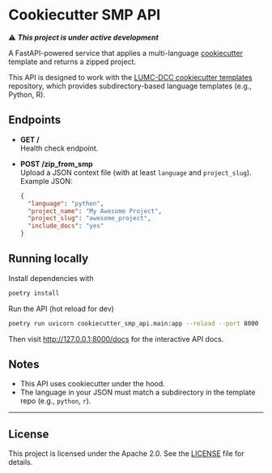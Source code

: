 # Cookiecutter SMP API

⚠️ ***This project is under active development***


A FastAPI-powered service that applies a multi-language 
[cookiecutter](https://cookiecutter.readthedocs.io/) 
template and returns a zipped project.

This API is designed to work with the 
[LUMC-DCC cookiecutter templates](https://github.com/LUMC-DCC/cookiecutter-templates) repository, 
which provides subdirectory-based language templates (e.g., Python, R).

## Endpoints

- **GET /**  
  Health check endpoint.

- **POST /zip_from_smp**  
  Upload a JSON context file (with at least `language` and `project_slug`).  
  Example JSON:
  ```json
  {
    "language": "python",
    "project_name": "My Awesome Project",
    "project_slug": "awesome_project",
    "include_docs": "yes"
  }

## Running locally

Install dependencies with
```bash
poetry install
```

Run the API (hot reload for dev)
```bash
poetry run uvicorn cookiecutter_smp_api.main:app --reload --port 8000
```

Then visit http://127.0.0.1:8000/docs for the interactive API docs.

## Notes

* This API uses cookiecutter under the hood.
* The language in your JSON must match a subdirectory in the template repo (e.g., `python`, `r`).


---
## License
This project is licensed under the Apache 2.0. See the [LICENSE](LICENSE.txt) file for details.